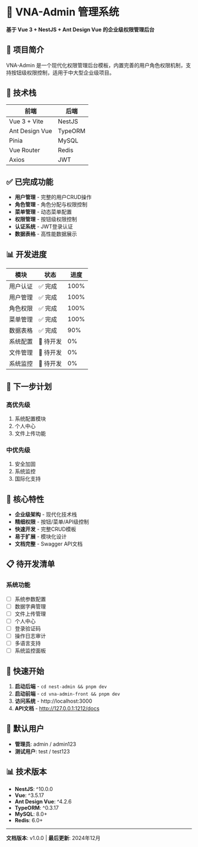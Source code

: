 # 🚀 VNA-Admin 管理系统

**基于 Vue 3 + NestJS + Ant Design Vue 的企业级权限管理后台**

## 🎯 项目简介

VNA-Admin 是一个现代化权限管理后台模板，内置完善的用户角色权限机制，支持按钮级权限控制，适用于中大型企业级项目。

## 🔧 技术栈

| 前端 | 后端 |
|---|---|
| Vue 3 + Vite | NestJS |
| Ant Design Vue | TypeORM |
| Pinia | MySQL |
| Vue Router | Redis |
| Axios | JWT |

## ✅ 已完成功能

- **用户管理** - 完整的用户CRUD操作
- **角色管理** - 角色分配与权限控制
- **菜单管理** - 动态菜单配置
- **权限管理** - 按钮级权限控制
- **认证系统** - JWT登录认证
- **数据表格** - 高性能数据展示

## 📊 开发进度

| 模块 | 状态 | 进度 |
|---|---|---|
| 用户认证 | ✅ 完成 | 100% |
| 用户管理 | ✅ 完成 | 100% |
| 角色权限 | ✅ 完成 | 100% |
| 菜单管理 | ✅ 完成 | 100% |
| 数据表格 | ✅ 完成 | 90% |
| 系统配置 | 🚧 待开发 | 0% |
| 文件管理 | 🚧 待开发 | 0% |
| 系统监控 | 🚧 待开发 | 0% |

## 🚀 下一步计划

### 高优先级
1. 系统配置模块
2. 个人中心
3. 文件上传功能

### 中优先级
1. 安全加固
2. 系统监控
3. 国际化支持

## 🎯 核心特性

- **企业级架构** - 现代化技术栈
- **精细权限** - 按钮/菜单/API级控制
- **快速开发** - 完整CRUD模板
- **易于扩展** - 模块化设计
- **文档完整** - Swagger API文档

## 📋 待开发清单

### 系统功能
- [ ] 系统参数配置
- [ ] 数据字典管理
- [ ] 文件上传管理
- [ ] 个人中心
- [ ] 登录验证码
- [ ] 操作日志审计
- [ ] 多语言支持
- [ ] 系统监控面板

## 🔗 快速开始

1. **启动后端** - `cd nest-admin && pnpm dev`
2. **启动前端** - `cd vna-admin-front && pnpm dev`
3. **访问系统** - http://localhost:3000
4. **API文档** - http://127.0.0.1:1212/docs

## 👥 默认用户

- **管理员**: admin / admin123
- **测试用户**: test / test123

## 📊 技术版本

- **NestJS**: ^10.0.0
- **Vue**: ^3.5.17
- **Ant Design Vue**: ^4.2.6
- **TypeORM**: ^0.3.17
- **MySQL**: 8.0+
- **Redis**: 6.0+

---

**文档版本**: v1.0.0 | **最后更新**: 2024年12月